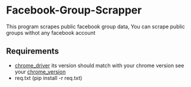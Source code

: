 # Facebook-Group-Scrapper

This program scrapes public facebook group data, You can scrape public groups withot any facebook account

## Requirements
- [chrome_driver](https://chromedriver.chromium.org/downloads) its version should match with your chrome version see your [chrome_version](chrome://version/)
- req.txt  (pip install -r req.txt)
